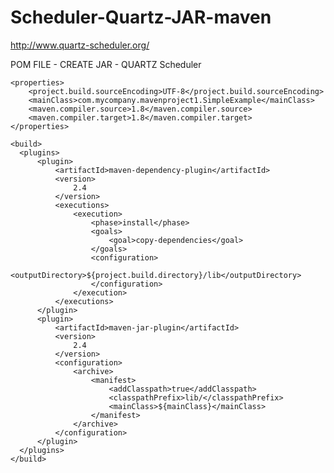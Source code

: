 # Scheduler-Quartz-JAR-maven
http://www.quartz-scheduler.org/

POM FILE - CREATE JAR - QUARTZ Scheduler




    <properties>
        <project.build.sourceEncoding>UTF-8</project.build.sourceEncoding>
        <mainClass>com.mycompany.mavenproject1.SimpleExample</mainClass>
        <maven.compiler.source>1.8</maven.compiler.source>
        <maven.compiler.target>1.8</maven.compiler.target>
    </properties>
    
    <build>
      <plugins>
          <plugin>
              <artifactId>maven-dependency-plugin</artifactId>
              <version>
                  2.4
              </version>
              <executions>
                  <execution>
                      <phase>install</phase>
                      <goals>
                          <goal>copy-dependencies</goal>
                      </goals>
                      <configuration>
                          <outputDirectory>${project.build.directory}/lib</outputDirectory>
                      </configuration>
                  </execution>
              </executions>
          </plugin>
          <plugin>
              <artifactId>maven-jar-plugin</artifactId>
              <version>
                  2.4
              </version>
              <configuration>
                  <archive>
                      <manifest>
                          <addClasspath>true</addClasspath>
                          <classpathPrefix>lib/</classpathPrefix>
                          <mainClass>${mainClass}</mainClass>
                      </manifest>
                  </archive>
              </configuration>
          </plugin>
      </plugins>
    </build>
    
